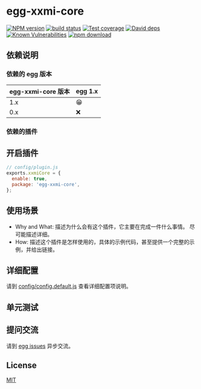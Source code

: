 # egg-xxmi-core

[![NPM version][npm-image]][npm-url]
[![build status][travis-image]][travis-url]
[![Test coverage][codecov-image]][codecov-url]
[![David deps][david-image]][david-url]
[![Known Vulnerabilities][snyk-image]][snyk-url]
[![npm download][download-image]][download-url]

[npm-image]: https://img.shields.io/npm/v/egg-xxmi-core.svg?style=flat-square
[npm-url]: https://npmjs.org/package/egg-xxmi-core
[travis-image]: https://img.shields.io/travis/eggjs/egg-xxmi-core.svg?style=flat-square
[travis-url]: https://travis-ci.org/eggjs/egg-xxmi-core
[codecov-image]: https://img.shields.io/codecov/c/github/eggjs/egg-xxmi-core.svg?style=flat-square
[codecov-url]: https://codecov.io/github/eggjs/egg-xxmi-core?branch=master
[david-image]: https://img.shields.io/david/eggjs/egg-xxmi-core.svg?style=flat-square
[david-url]: https://david-dm.org/eggjs/egg-xxmi-core
[snyk-image]: https://snyk.io/test/npm/egg-xxmi-core/badge.svg?style=flat-square
[snyk-url]: https://snyk.io/test/npm/egg-xxmi-core
[download-image]: https://img.shields.io/npm/dm/egg-xxmi-core.svg?style=flat-square
[download-url]: https://npmjs.org/package/egg-xxmi-core

<!--
Description here.
-->

## 依赖说明

### 依赖的 egg 版本

egg-xxmi-core 版本 | egg 1.x
--- | ---
1.x | 😁
0.x | ❌

### 依赖的插件
<!--

如果有依赖其它插件，请在这里特别说明。如

- security
- multipart

-->

## 开启插件

```js
// config/plugin.js
exports.xxmiCore = {
  enable: true,
  package: 'egg-xxmi-core',
};
```

## 使用场景

- Why and What: 描述为什么会有这个插件，它主要在完成一件什么事情。
尽可能描述详细。
- How: 描述这个插件是怎样使用的，具体的示例代码，甚至提供一个完整的示例，并给出链接。

## 详细配置

请到 [config/config.default.js](config/config.default.js) 查看详细配置项说明。

## 单元测试

<!-- 描述如何在单元测试中使用此插件，例如 schedule 如何触发。无则省略。-->

## 提问交流

请到 [egg issues](https://github.com/eggjs/egg/issues) 异步交流。

## License

[MIT](LICENSE)
